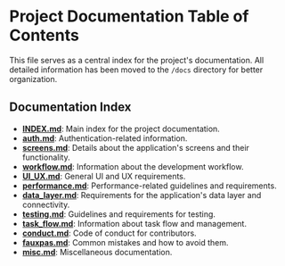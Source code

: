 # Project Documentation Table of Contents

This file serves as a central index for the project's documentation. All detailed information has been moved to the `/docs` directory for better organization.

## Documentation Index

-   [**INDEX.md**](./docs/INDEX.md): Main index for the project documentation.
-   [**auth.md**](./docs/auth.md): Authentication-related information.
-   [**screens.md**](./docs/screens.md): Details about the application's screens and their functionality.
-   [**workflow.md**](./docs/workflow.md): Information about the development workflow.
-   [**UI_UX.md**](./docs/UI_UX.md): General UI and UX requirements.
-   [**performance.md**](./docs/performance.md): Performance-related guidelines and requirements.
-   [**data_layer.md**](./docs/data_layer.md): Requirements for the application's data layer and connectivity.
-   [**testing.md**](./docs/testing.md): Guidelines and requirements for testing.
-   [**task_flow.md**](./docs/task_flow.md): Information about task flow and management.
-   [**conduct.md**](./docs/conduct.md): Code of conduct for contributors.
-   [**fauxpas.md**](./docs/fauxpas.md): Common mistakes and how to avoid them.
-   [**misc.md**](./docs/misc.md): Miscellaneous documentation.